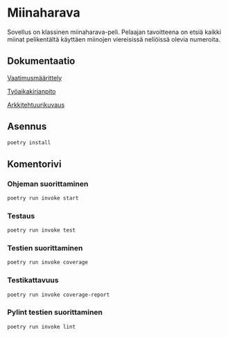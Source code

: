 # Miinaharava #
Sovellus on klassinen miinaharava-peli. Pelaajan tavoitteena on etsiä kaikki miinat pelikentältä käyttäen miinojen viereisissä neliöissä olevia numeroita.

## Dokumentaatio ##
[Vaatimusmäärittely](https://github.com/skeltal2/ot-harjoitustyo/blob/master/Dokumentaatio/vaatimmusmaarittely.md)

[Työaikakirjanpito](https://github.com/skeltal2/ot-harjoitustyo/blob/master/Dokumentaatio/tyoaika.md)

[Arkkitehtuurikuvaus](https://github.com/skeltal2/ot-harjoitustyo/blob/master/Dokumentaatio/arkkitehtuuri.md)

## Asennus ##
```bash
poetry install
```

## Komentorivi ##
### Ohjeman suorittaminen ###
```bash
poetry run invoke start
```

### Testaus ###
```bash
poetry run invoke test
```

### Testien suorittaminen ###
```bash
poetry run invoke coverage
```

### Testikattavuus ###
```bash
poetry run invoke coverage-report
```

### Pylint testien suorittaminen ###
```bash
poetry run invoke lint
```
